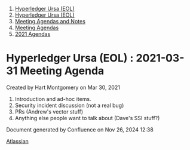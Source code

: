 1. [Hyperledger Ursa (EOL)](index.html)
2. [Hyperledger Ursa (EOL)](19595269.html)
3. [Meeting Agendas and Notes](Meeting-Agendas-and-Notes_19603313.html)
4. [Meeting Agendas](Meeting-Agendas_19603319.html)
5. [2021 Agendas](2021-Agendas_19612025.html)

# Hyperledger Ursa (EOL) : 2021-03-31 Meeting Agenda

Created by Hart Montgomery on Mar 30, 2021

1. Introduction and ad-hoc items.
2. Security incident discussion (not a real bug)
3. PRs (Andrew's vector stuff)
4. Anything else people want to talk about (Dave's SSI stuff?)

Document generated by Confluence on Nov 26, 2024 12:38

[Atlassian](http://www.atlassian.com/)
